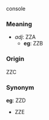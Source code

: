 console
### Meaning
+ _adj_: ZZA
	+ __eg__: ZZB

### Origin

ZZC

### Synonym

__eg__: ZZD

+ ZZE


